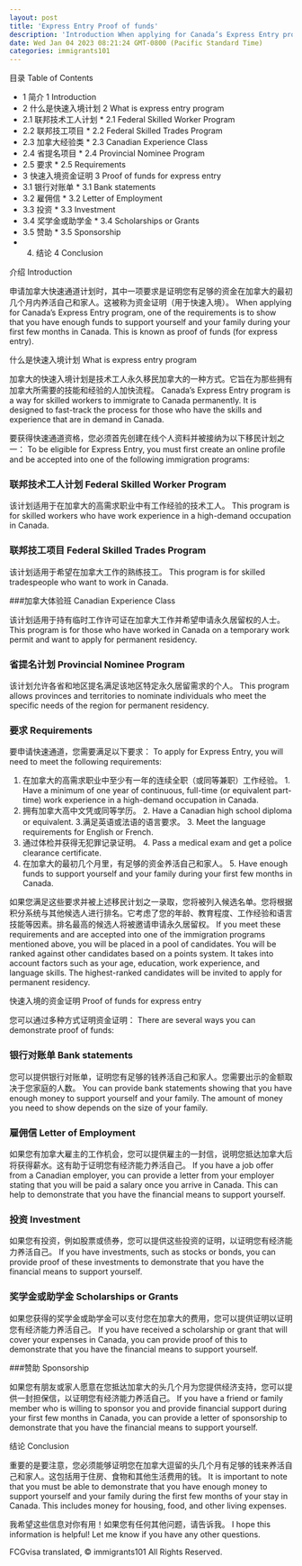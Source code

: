 ```yaml
---
layout: post
title: 'Express Entry Proof of funds'
description: 'Introduction When applying for Canada’s Express Entry program, one of the requirements is to show that you have enough funds to support yourself and your family during your first few months in Canada. This is known as proof of funds (for express entry). What is express entry program Canada’s Express Entry program is a way […]'
date: Wed Jan 04 2023 08:21:24 GMT-0800 (Pacific Standard Time)
categories: immigrants101
---
```


目录	Table of Contents
	
* 1 简介	  1 Introduction
* 2 什么是快速入境计划	  2 What is express entry program
* 2.1 联邦技术工人计划	    *   2.1 Federal Skilled Worker Program
* 2.2 联邦技工项目	    *   2.2 Federal Skilled Trades Program
* 2.3 加拿大经验类	    *   2.3 Canadian Experience Class
* 2.4 省提名项目	    *   2.4 Provincial Nominee Program
* 2.5 要求	    *   2.5 Requirements
* 3 快速入境资金证明	  3 Proof of funds for express entry
* 3.1 银行对账单	    *   3.1 Bank statements
* 3.2 雇佣信	    *   3.2 Letter of Employment
* 3.3 投资	    *   3.3 Investment
* 3.4 奖学金或助学金	    *   3.4 Scholarships or Grants
* 3.5 赞助	    *   3.5 Sponsorship
* 4. 结论	  4 Conclusion
	
介绍	Introduction
	
申请加拿大快速通道计划时，其中一项要求是证明您有足够的资金在加拿大的最初几个月内养活自己和家人。这被称为资金证明（用于快速入境）。	When applying for Canada’s Express Entry program, one of the requirements is to show that you have enough funds to support yourself and your family during your first few months in Canada. This is known as proof of funds (for express entry).
	
什么是快速入境计划	What is express entry program
	
加拿大的快速入境计划是技术工人永久移民加拿大的一种方式。它旨在为那些拥有加拿大所需要的技能和经验的人加快流程。	Canada’s Express Entry program is a way for skilled workers to immigrate to Canada permanently. It is designed to fast-track the process for those who have the skills and experience that are in demand in Canada.
	
要获得快速通道资格，您必须首先创建在线个人资料并被接纳为以下移民计划之一：	To be eligible for Express Entry, you must first create an online profile and be accepted into one of the following immigration programs:
	
### 联邦技术工人计划	Federal Skilled Worker Program
	
该计划适用于在加拿大的高需求职业中有工作经验的技术工人。	This program is for skilled workers who have work experience in a high-demand occupation in Canada.
	
### 联邦技工项目	Federal Skilled Trades Program
	
该计划适用于希望在加拿大工作的熟练技工。	This program is for skilled tradespeople who want to work in Canada.
	
###加拿大体验班	Canadian Experience Class
	
该计划适用于持有临时工作许可证在加拿大工作并希望申请永久居留权的人士。	This program is for those who have worked in Canada on a temporary work permit and want to apply for permanent residency.
	
### 省提名计划	Provincial Nominee Program
	
该计划允许各省和地区提名满足该地区特定永久居留需求的个人。	This program allows provinces and territories to nominate individuals who meet the specific needs of the region for permanent residency.
	
### 要求	Requirements
	
要申请快速通道，您需要满足以下要求：	To apply for Express Entry, you will need to meet the following requirements:
	
1. 在加拿大的高需求职业中至少有一年的连续全职（或同等兼职）工作经验。	1.  Have a minimum of one year of continuous, full-time (or equivalent part-time) work experience in a high-demand occupation in Canada.
2. 拥有加拿大高中文凭或同等学历。	2.  Have a Canadian high school diploma or equivalent.
3.满足英语或法语的语言要求。	3.  Meet the language requirements for English or French.
4. 通过体检并获得无犯罪记录证明。	4.  Pass a medical exam and get a police clearance certificate.
5. 在加拿大的最初几个月里，有足够的资金养活自己和家人。	5.  Have enough funds to support yourself and your family during your first few months in Canada.
	
如果您满足这些要求并被上述移民计划之一录取，您将被列入候选名单。您将根据积分系统与其他候选人进行排名。它考虑了您的年龄、教育程度、工作经验和语言技能等因素。排名最高的候选人将被邀请申请永久居留权。	If you meet these requirements and are accepted into one of the immigration programs mentioned above, you will be placed in a pool of candidates. You will be ranked against other candidates based on a points system. It takes into account factors such as your age, education, work experience, and language skills. The highest-ranked candidates will be invited to apply for permanent residency.
	
快速入境的资金证明	Proof of funds for express entry
	
您可以通过多种方式证明资金证明：	There are several ways you can demonstrate proof of funds:
	
### 银行对账单	Bank statements
	
您可以提供银行对账单，证明您有足够的钱养活自己和家人。您需要出示的金额取决于您家庭的人数。	You can provide bank statements showing that you have enough money to support yourself and your family. The amount of money you need to show depends on the size of your family.
	
### 雇佣信	Letter of Employment
	
如果您有加拿大雇主的工作机会，您可以提供雇主的一封信，说明您抵达加拿大后将获得薪水。这有助于证明您有经济能力养活自己。	If you have a job offer from a Canadian employer, you can provide a letter from your employer stating that you will be paid a salary once you arrive in Canada. This can help to demonstrate that you have the financial means to support yourself.
	
### 投资	Investment
	
如果您有投资，例如股票或债券，您可以提供这些投资的证明，以证明您有经济能力养活自己。	If you have investments, such as stocks or bonds, you can provide proof of these investments to demonstrate that you have the financial means to support yourself.
	
### 奖学金或助学金	Scholarships or Grants
	
如果您获得的奖学金或助学金可以支付您在加拿大的费用，您可以提供证明以证明您有经济能力养活自己。	If you have received a scholarship or grant that will cover your expenses in Canada, you can provide proof of this to demonstrate that you have the financial means to support yourself.
	
###赞助	Sponsorship
	
如果您有朋友或家人愿意在您抵达加拿大的头几个月为您提供经济支持，您可以提供一封担保信，以证明您有经济能力养活自己。	If you have a friend or family member who is willing to sponsor you and provide financial support during your first few months in Canada, you can provide a letter of sponsorship to demonstrate that you have the financial means to support yourself.
	
结论	Conclusion
	
重要的是要注意，您必须能够证明您在加拿大逗留的头几个月有足够的钱来养活自己和家人。这包括用于住房、食物和其他生活费用的钱。	It is important to note that you must be able to demonstrate that you have enough money to support yourself and your family during the first few months of your stay in Canada. This includes money for housing, food, and other living expenses.
	
我希望这些信息对你有用！如果您有任何其他问题，请告诉我。	I hope this information is helpful! Let me know if you have any other questions.

FCGvisa translated, © immigrants101 All Rights Reserved.
